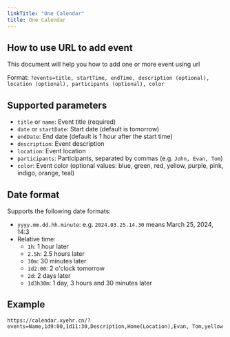 ```yaml
---
linkTitle: "One Calendar"
title: One Calendar
---
```


## How to use URL to add event

This document will help you how to add one or more event using url

Format: `?events=title, startTime, endTime, description (optional), location (optional), participants (optional), color`

## Supported parameters

- `title` or `name`: Event title (required)
- `date` or `startDate`: Start date (default is tomorrow)
- `endDate`: End date (default is 1 hour after the start time)
- `description`: Event description
- `location`: Event location
- `participants`: Participants, separated by commas (e.g. `John, Evan, Tom`)
- `color`: Event color (optional values: blue, green, red, yellow, purple, pink, indigo, orange, teal)

## Date format

Supports the following date formats:

- `yyyy.mm.dd.hh.minute`: e.g. `2024.03.25.14.30` means March 25, 2024, 14:3
- Relative time:
  - `1h`: 1 hour later
  - `2.5h`: 2.5 hours later
  - `30m`: 30 minutes later
  - `1d2:00`: 2 o'clock tomorrow
  - `2d`: 2 days later
  - `1d3h30m`: 1 day, 3 hours and 30 minutes later

## Example

```
https://calendar.xyehr.cn/?events=Name,1d9:00,1d11:30,Description,Home(Location),Evan, Tom,yellow
```

